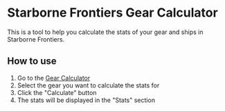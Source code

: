 # Starborne Frontiers Gear Calculator

This is a tool to help you calculate the stats of your gear and ships in Starborne Frontiers.

## How to use

1. Go to the [Gear Calculator](https://starbornefrontiers.com/gear-calculator)
2. Select the gear you want to calculate the stats for
3. Click the "Calculate" button
4. The stats will be displayed in the "Stats" section
